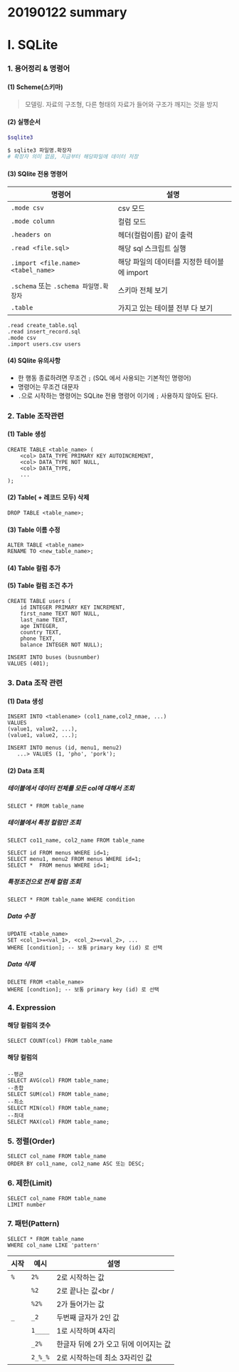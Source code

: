 # 20190122 summary

# Ⅰ. SQLite

### 1. 용어정리 & 명령어

#### (1) Scheme(스키마)

> 모델링. 자료의 구조형, 다른 형태의 자료가 들어와 구조가 깨지는 것을 방지 

#### (2) 실행순서

```bash
$sqlite3
```

```bash
$ sqlite3 파일명.확장자
# 확장자 의미 없음, 지금부터 해당파일에 데이터 저장
```



#### (3) SQlite 전용 명령어 

| 명령어                                  | 설명                                        |
| --------------------------------------- | ------------------------------------------- |
| `.mode csv`                             | csv 모드                                    |
| `.mode column`                          | 컬럼 모드                                   |
| `.headers on`                           | 헤더(컬럼이름) 같이 출력                    |
| `.read <file.sql>`                      | 해당 sql 스크립트 실행                      |
| `.import <file.name> <tabel_name>`      | 해당 파일의 데이터를 지정한 테이블에 import |
| `.schema`  또는 `.schema 파일명.확장자` | 스키마 전체 보기                            |
| `.table`                                | 가지고 있는 테이블 전부 다 보기             |

```sqlite
.read create_table.sql	
.read insert_record.sql
.mode csv
.import users.csv users
```





#### (4) SQlite 유의사항

* 한 행동 종료하려면 무조건 `;` (SQL 에서 사용되는 기본적인 명령어)
* 명령어는 무조건 대문자
* `.`으로 시작하는 명령어는 SQLite 전용 명령어 이기에 `;` 사용하지 않아도 된다. 



### 2. Table 조작관련

#### (1) Table 생성

```sqlite
CREATE TABLE <table_name> (
	<col> DATA_TYPE PRIMARY KEY AUTOINCREMENT,
    <col> DATA_TYPE NOT NULL,
    <col> DATA_TYPE,
    ...
);
```

#### (2) Table( + 레코드 모두) 삭제

```sqlite
DROP TABLE <table_name>;
```

#### (3) Table 이름 수정

```sqlite
ALTER TABLE <table_name>
RENAME TO <new_table_name>;
```

#### (4) Table 컬럼 추가



#### (5) Table 컬럼 조건 추가

```sqlite
CREATE TABLE users (
    id INTEGER PRIMARY KEY INCREMENT,
    first_name TEXT NOT NULL,
    last_name TEXT,
    age INTEGER,
    country TEXT,
    phone TEXT,
    balance INTEGER NOT NULL);
```

```sqlite
INSERT INTO buses (busnumber)
VALUES (401);
```



### 3. Data 조작 관련

#### (1) Data 생성

```sqlite
INSERT INTO <tablename> (col1_name,col2_nmae, ...)
VALUES
(value1, value2, ...),
(value1, value2, ...);
```

```sqlite
INSERT INTO menus (id, menu1, menu2)
   ...> VALUES (1, 'pho', 'pork');
```



#### (2) Data 조회

##### 테이블에서 데이터 전체를 모든 col에 대해서 조회

```sqlite
SELECT * FROM table_name
```

##### 테이블에서 특정 컬럼만 조회

```sqlite
SELECT co11_name, col2_name FROM table_name
```

```sqlite
SELECT id FROM menus WHERE id=1;
SELECT menu1, menu2 FROM menus WHERE id=1;
SELECT *  FROM menus WHERE id=1;  
```



##### 특정조건으로 전체 컬럼 조회

```sqlite
SELECT * FROM table_name WHERE condition
```

##### Data 수정

```sqlite
UPDATE <table_name>
SET <col_1>=<val_1>, <col_2>=<val_2>, ...
WHERE [condition]; -- 보통 primary key (id) 로 선택
```

##### Data 삭제

```sqlite
DELETE FROM <table_name>
WHERE [condtion]; -- 보통 primary key (id) 로 선택
```



### 4. Expression

#### 해당 컬럼의 갯수

```sqlite
SELECT COUNT(col) FROM table_name
```

#### 해당 컬럼의

```sqlite
--평균
SELECT AVG(col) FROM table_name;
--총합
SELECT SUM(col) FROM table_name;
--최소
SELECT MIN(col) FROM table_name;
--최대
SELECT MAX(col) FROM table_name;
```

### 5. 정렬(Order)

```sqlite
SELECT col_name FROM table_name
ORDER BY col1_name, col2_name ASC 또는 DESC;
```

### 6. 제한(Limit)

```sqlite
SELECT col_name FROM table_name
LIMIT number
```

### 7. 패턴(Pattern)

```sqlite
SELECT * FROM table_name
WHERE col_name LIKE 'pattern'
```

| 시작 | 예시    | 설명                                  |
| ---- | ------- | ------------------------------------- |
| `%`  | `2%`    | 2로 시작하는 값                       |
|      | `%2`    | 2로 끝나는 값<br /                    |
|      | `%2%`   | 2가 들어가는 값                       |
| `_`  | `_2`    | 두번째 글자가 2인 값                  |
|      | `1____` | 1로 시작하며 4자리                    |
|      | `_2%`   | 한글자 뒤에 2가 오고 뒤에 이어지는 값 |
|      | `2_%_%` | 2로 시작하는데 최소 3자리인 값        |









